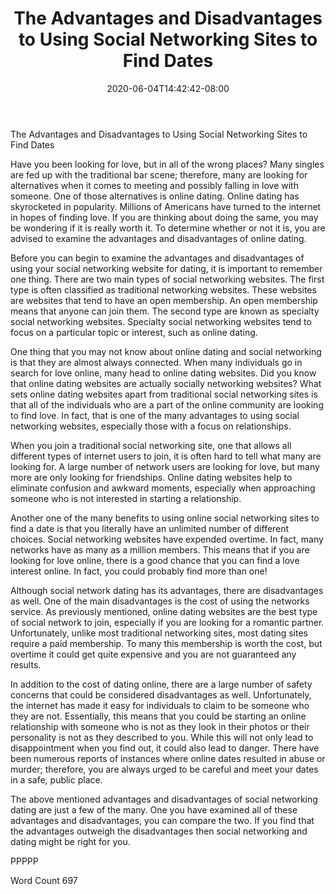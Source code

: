 ﻿---
title: "The Advantages and Disadvantages to Using Social Networking Sites to Find Dates"
date: 2020-06-04T14:42:42-08:00
description: "Social Networking Tips for Web Success"
featured_image: "/images/Social Networking.jpg"
tags: ["Social Networking"]
---

The Advantages and Disadvantages to Using Social Networking Sites to Find Dates

Have you been looking for love, but in all of the wrong places?  Many singles are fed up with the traditional bar scene; therefore, many are looking for alternatives when it comes to meeting and possibly falling in love with someone.  One of those alternatives is online dating. Online dating has skyrocketed in popularity.  Millions of Americans have turned to the internet in hopes of finding love.  If you are thinking about doing the same, you may be wondering if it is really worth it.  To determine whether or not it is, you are advised to examine the advantages and disadvantages of online dating.  

Before you can begin to examine the advantages and disadvantages of using your social networking website for dating, it is important to remember one thing.  There are two main types of social networking websites.  The first type is often classified as traditional networking websites.  These websites are websites that tend to have an open membership. An open membership means that anyone can join them. The second type are known as specialty social networking websites. Specialty social networking websites tend to focus on a particular topic or interest, such as online dating.  

One thing that you may not know about online dating and social networking is that they are almost always connected. When many individuals go in search for love online, many head to online dating websites. Did you know that online dating websites are actually socially networking websites?  What sets online dating websites apart from traditional social networking sites is that all of the individuals who are a part of the online community are looking to find love. In fact, that is one of the many advantages to using social networking websites, especially those with a focus on relationships.

When you join a traditional social networking site, one that allows all different types of internet users to join, it is often hard to tell what many are looking for. A large number of network users are looking for love, but many more are only looking for friendships.  Online dating websites help to eliminate confusion and awkward moments, especially when approaching someone who is not interested in starting a relationship.  

Another one of the many benefits to using online social networking sites to find a date is that you literally have an unlimited number of different choices. Social networking websites have expended overtime.  In fact, many networks have as many as a million members. This means that if you are looking for love online, there is a good chance that you can find a love interest online. In fact, you could probably find more than one!

Although social network dating has its advantages, there are disadvantages as well. One of the main disadvantages is the cost of using the networks service. As previously mentioned, online dating websites are the best type of social network to join, especially if you are looking for a romantic partner.  Unfortunately, unlike most traditional networking sites, most dating sites require a paid membership. To many this membership is worth the cost, but overtime it could get quite expensive and you are not guaranteed any results. 

In addition to the cost of dating online, there are a large number of safety concerns that could be considered disadvantages as well.  Unfortunately, the internet has made it easy for individuals to claim to be someone who they are not. Essentially, this means that you could be starting an online relationship with someone who is not as they look in their photos or their personality is not as they described to you.  While this will not only lead to disappointment when you find out, it could also lead to danger.  There have been numerous reports of instances where online dates resulted in abuse or murder; therefore, you are always urged to be careful and meet your dates in a safe, public place.

The above mentioned advantages and disadvantages of social networking dating are just a few of the many.  One you have examined all of these advantages and disadvantages, you can compare the two. If you find that the advantages outweigh the disadvantages then social networking and dating might be right for you.

PPPPP

Word Count 697






